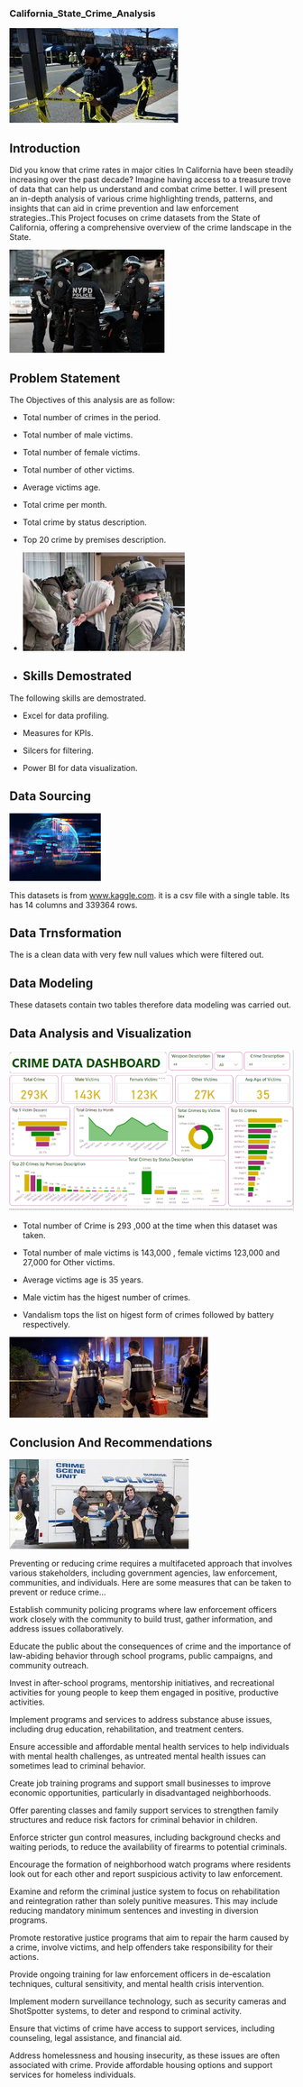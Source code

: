 ### California_State_Crime_Analysis
![](crime4.jpeg)

## Introduction

Did you know that crime rates in major cities In California have been steadily increasing over the past decade? Imagine having access to a treasure trove of data that can help us understand and combat crime better.  I will present an in-depth analysis of various crime highlighting trends, patterns, and insights that can aid in crime prevention and law enforcement strategies..This Project focuses on crime datasets from the State of California, offering a comprehensive overview of the crime landscape in the State.

![](crime3.jpeg)

## Problem Statement

The Objectives of this analysis are as follow:

- Total number of crimes in the period.

- Total number of male victims.

- Total number of female victims.

- Total number of other victims.

- Average victims age.

- Total crime per month.

- Total crime by status description.

- Top 20 crime by premises description.

- ![](Crime1.jpeg)

-  ## Skills Demostrated

  The following skills are demostrated.

  - Excel for data profiling.
    
  - Measures for KPIs.
    
  - Silcers for filtering.
    
  - Power BI for data visualization.

## Data Sourcing 
![](datasource.jpeg)


This datasets is from www.kaggle.com. it is a csv file with a single table. Its has 14 columns and 339364 rows.


## Data Trnsformation 

The is a clean data with very few null values which  were filtered out. 


## Data Modeling 

These datasets contain two tables therefore data modeling was carried out.



## Data Analysis and Visualization 

![](crimedashboard.png)

- Total number of Crime is 293 ,000 at the time when this dataset was taken.

- Total number of male victims is 143,000   , female victims 123,000 and 27,000 for Other victims.

- Average victims age is 35 years.

- Male victim has the higest number of crimes.

- Vandalism tops the list on higest form of crimes followed by battery respectively.


![](scene.jpg)

## Conclusion And Recommendations

![](imag.jpg)


Preventing or reducing crime requires a multifaceted approach that involves various stakeholders, including government agencies, law enforcement, communities, and individuals. Here are some measures that can be taken to prevent or reduce crime...

Establish community policing programs where law enforcement officers work closely with the community to build trust, gather information, and address issues collaboratively.

Educate the public about the consequences of crime and the importance of law-abiding behavior through school programs, public campaigns, and community outreach.
 
Invest in after-school programs, mentorship initiatives, and recreational activities for young people to keep them engaged in positive, productive activities.

Implement programs and services to address substance abuse issues, including drug education, rehabilitation, and treatment centers.

Ensure accessible and affordable mental health services to help individuals with mental health challenges, as untreated mental health issues can sometimes lead to criminal behavior.

Create job training programs and support small businesses to improve economic opportunities, particularly in disadvantaged neighborhoods.

Offer parenting classes and family support services to strengthen family structures and reduce risk factors for criminal behavior in children.

Enforce stricter gun control measures, including background checks and waiting periods, to reduce the availability of firearms to potential criminals.
 
Encourage the formation of neighborhood watch programs where residents look out for each other and report suspicious activity to law enforcement.

Examine and reform the criminal justice system to focus on rehabilitation and reintegration rather than solely punitive measures. This may include reducing mandatory minimum sentences and investing in diversion programs.

Promote restorative justice programs that aim to repair the harm caused by a crime, involve victims, and help offenders take responsibility for their actions.

Provide ongoing training for law enforcement officers in de-escalation techniques, cultural sensitivity, and mental health crisis intervention.

Implement modern surveillance technology, such as security cameras and ShotSpotter systems, to deter and respond to criminal activity.

Ensure that victims of crime have access to support services, including counseling, legal assistance, and financial aid.

Address homelessness and housing insecurity, as these issues are often associated with crime. Provide affordable housing options and support services for homeless individuals.
